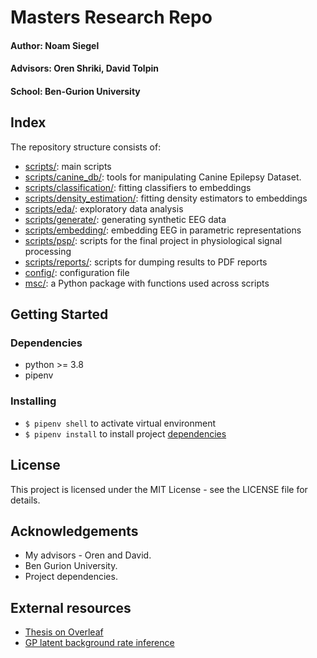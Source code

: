 # Masters Research Repo

#### Author: Noam Siegel
#### Advisors: Oren Shriki, David Tolpin
#### School: Ben-Gurion University


## Index
The repository structure consists of:

* [scripts/](scripts/): main scripts
* [scripts/canine_db/](scripts/canine_db/): tools for manipulating Canine Epilepsy Dataset.
* [scripts/classification/](scripts/classification/): fitting classifiers to embeddings
* [scripts/density_estimation/](scripts/density_estimation/): fitting density estimators to embeddings
* [scripts/eda/](scripts/eda/): exploratory data analysis
* [scripts/generate/](scripts/generate/): generating synthetic EEG data
* [scripts/embedding/](scripts/embedding/): embedding EEG in parametric representations
* [scripts/psp/](scripts/psp/): scripts for the final project in physiological signal processing
* [scripts/reports/](scripts/reports/): scripts for dumping results to PDF reports
* [config/](config/): configuration file
* [msc/](msc/): a Python package with functions used across scripts


## Getting Started
### Dependencies

* python >= 3.8
* pipenv

### Installing

* `$ pipenv shell` to activate virtual environment
* `$ pipenv install` to install project [dependencies](Pipfile)

## License
This project is licensed under the MIT License - see the LICENSE file for details.

## Acknowledgements

* My advisors - Oren and David.
* Ben Gurion University.
* Project dependencies.

## External resources
* [Thesis on Overleaf](https://www.overleaf.com/project/624953592e0ec36e1eeae25d)
* [GP latent background rate inference](https://colab.research.google.com/drive/1W0t-_e1iDmoNV8bPxBeQRfYQ1IdQLIuc?usp=sharing)